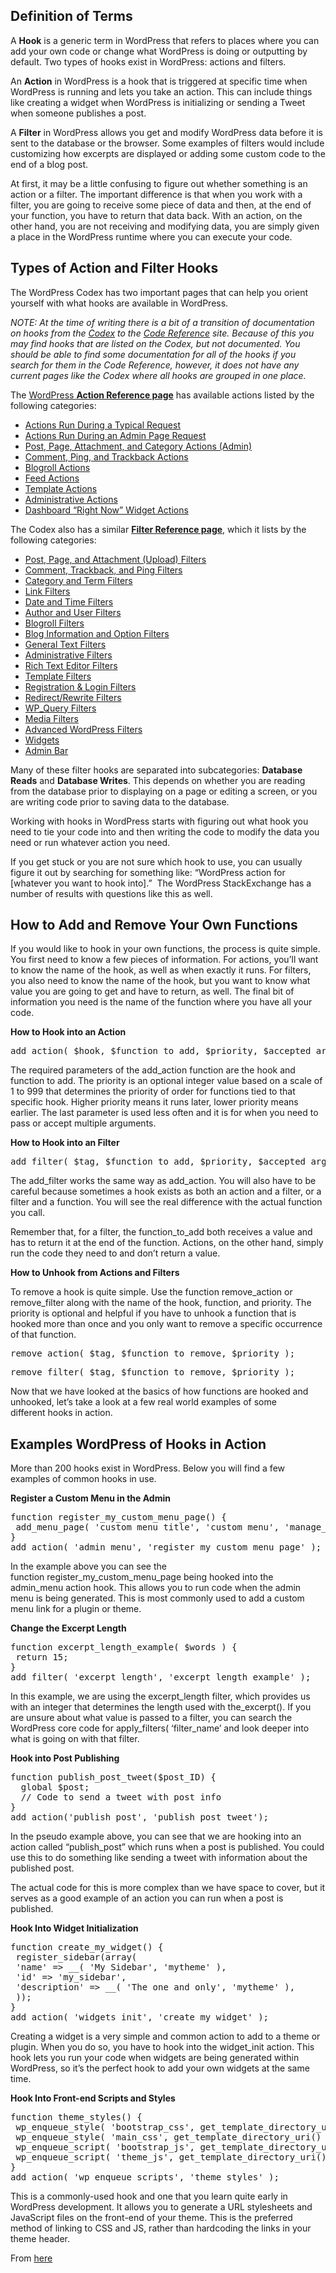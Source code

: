 
<h2><strong>Definition of Terms</strong></h2>
<p>A <strong>Hook</strong> is a generic term in WordPress that refers to places where you can add your own code or change what WordPress is doing or outputting by default. Two types of hooks exist in WordPress: actions and filters.</p>
<p>An <strong>Action</strong> in WordPress is a hook that is triggered at specific time when WordPress is running and lets you take an action. This can include things like creating a widget when WordPress is initializing or sending a Tweet when someone publishes a post.</p>
<p>A <strong>Filter</strong> in WordPress allows you get and modify WordPress data before it is sent to the database or the browser. Some examples of filters would include customizing how excerpts are displayed or adding some custom code to the end of a blog post.</p>
<p>At first, it may be a little confusing to figure out whether something is an action or a filter. The important difference is that when you work with a filter, you are going to receive some piece of data and then, at the end of your function, you have to return that data back. With an action, on the other hand, you are not receiving and modifying data, you are simply given a place in the WordPress runtime where you can execute your code.</p>
<h2><strong>Types of Action and Filter Hooks</strong></h2>
<p>The WordPress Codex has two important pages that can help you orient yourself with what hooks are available in WordPress.</p>
<p><em>NOTE: At the time of writing there is a bit of a transition of documentation on hooks from the <a href="http://codex.wordpress.org/">Codex</a> to the <a href="https://developer.wordpress.org/reference/">Code Reference</a>&nbsp;site. Because of this you may find hooks that are listed on the Codex, but not documented. You should be able to find some documentation for all of the hooks if you search for them in the Code Reference, however, it does not have any current pages like the Codex where all hooks are grouped in one place.</em></p>
<p>The <a href="http://codex.wordpress.org/Plugin_API/Action_Reference">WordPress <strong>Action Reference page</strong></a>&nbsp;has available actions listed by the following categories:</p>
<ul>
<li><a href="http://codex.wordpress.org/Plugin_API/Action_Reference#Actions_Run_During_a_Typical_Request">Actions Run During a Typical Request</a></li>
<li><a href="http://codex.wordpress.org/Plugin_API/Action_Reference#Actions_Run_During_an_Admin_Page_Request">Actions Run During an Admin Page Request</a></li>
<li><a href="http://codex.wordpress.org/Plugin_API/Action_Reference#Post.2C_Page.2C_Attachment.2C_and_Category_Actions_.28Admin.29">Post, Page, Attachment, and Category Actions (Admin)</a></li>
<li><a href="http://codex.wordpress.org/Plugin_API/Action_Reference#Comment.2C_Ping.2C_and_Trackback_Actions">Comment, Ping, and Trackback Actions</a></li>
<li><a href="http://codex.wordpress.org/Plugin_API/Action_Reference#Blogroll_Actions">Blogroll Actions</a></li>
<li><a href="http://codex.wordpress.org/Plugin_API/Action_Reference#Feed_Actions">Feed Actions</a></li>
<li><a href="http://codex.wordpress.org/Plugin_API/Action_Reference#Template_Actions">Template Actions</a></li>
<li><a href="http://codex.wordpress.org/Plugin_API/Action_Reference#Administrative_Actions">Administrative Actions</a></li>
<li><a href="http://codex.wordpress.org/Plugin_API/Action_Reference#Dashboard_.22Right_Now.22_Widget_Actions">Dashboard &ldquo;Right Now&rdquo; Widget Actions</a></li>
</ul>
<p>The Codex also has a similar <strong><a href="http://codex.wordpress.org/Plugin_API/Filter_Reference">Filter Reference page</a></strong>, which it lists by the following categories:</p>
<ul>
<li><a href="http://codex.wordpress.org/Plugin_API/Filter_Reference#Post.2C_Page.2C_and_Attachment_.28Upload.29_Filters">Post, Page, and Attachment (Upload) Filters</a></li>
<li><a href="http://codex.wordpress.org/Plugin_API/Filter_Reference#Comment.2C_Trackback.2C_and_Ping_Filters">Comment, Trackback, and Ping Filters</a></li>
<li><a href="http://codex.wordpress.org/Plugin_API/Filter_Reference#Category_and_Term_Filters">Category and Term Filters</a></li>
<li><a href="http://codex.wordpress.org/Plugin_API/Filter_Reference#Link_Filters">Link Filters</a></li>
<li><a href="http://codex.wordpress.org/Plugin_API/Filter_Reference#Date_and_Time_Filters">Date and Time Filters</a></li>
<li><a href="http://codex.wordpress.org/Plugin_API/Filter_Reference#Author_and_User_Filters">Author and User Filters</a></li>
<li><a href="http://codex.wordpress.org/Plugin_API/Filter_Reference#Blogroll_Filters">Blogroll Filters</a></li>
<li><a href="http://codex.wordpress.org/Plugin_API/Filter_Reference#Blog_Information_and_Option_Filters">Blog Information and Option Filters</a></li>
<li><a href="http://codex.wordpress.org/Plugin_API/Filter_Reference#General_Text_Filters">General Text Filters</a></li>
<li><a href="http://codex.wordpress.org/Plugin_API/Filter_Reference#Administrative_Filters">Administrative Filters</a></li>
<li><a href="http://codex.wordpress.org/Plugin_API/Filter_Reference#Rich_Text_Editor_Filters">Rich Text Editor Filters</a></li>
<li><a href="http://codex.wordpress.org/Plugin_API/Filter_Reference#Template_Filters">Template Filters</a></li>
<li><a href="http://codex.wordpress.org/Plugin_API/Filter_Reference#Registration_.26_Login_Filters">Registration &amp; Login Filters</a></li>
<li><a href="http://codex.wordpress.org/Plugin_API/Filter_Reference#Redirect.2FRewrite_Filters">Redirect/Rewrite Filters</a></li>
<li><a href="http://codex.wordpress.org/Plugin_API/Filter_Reference#WP_Query_Filters">WP_Query Filters</a></li>
<li><a href="http://codex.wordpress.org/Plugin_API/Filter_Reference#Media_Filters">Media Filters</a></li>
<li><a href="http://codex.wordpress.org/Plugin_API/Filter_Reference#Advanced_WordPress_Filters">Advanced WordPress Filters</a></li>
<li><a href="http://codex.wordpress.org/Plugin_API/Filter_Reference#Widgets">Widgets</a></li>
<li><a href="http://codex.wordpress.org/Plugin_API/Filter_Reference#Admin_Bar">Admin Bar</a></li>
</ul>
<p>Many of these filter hooks are separated into subcategories: <strong>Database Reads</strong> and <strong>Database Writes</strong>. This depends on whether you are reading from the database prior to displaying on a page or editing a screen, or you are writing code prior to saving data to the database.</p>
<p>Working with hooks in WordPress starts with figuring out what hook you need to tie your code into and then writing the code to modify the data you need or run whatever action you need.</p>
<p>If you get stuck or you are not sure which hook to use, you can usually figure it out by searching for something like: &ldquo;WordPress action for [whatever you want to hook into].&rdquo; &nbsp;The WordPress StackExchange has a number of results with questions like this as well.</p>
<h2><strong>How to Add and Remove Your Own Functions</strong></h2>
<p>If you would like to hook in your own functions, the process is quite simple. You first need to know a few pieces of information. For actions, you&rsquo;ll want to know the name of the hook, as well as when exactly it runs. For filters, you also need to know the name of the hook, but you want to know what value you are going to get and have to return, as well.&nbsp;The final bit of information you need is the name of the function where you have all your code.</p>
<p><strong>How to Hook into an Action</strong></p>
<pre>add_action( $hook, $function_to_add, $priority, $accepted_args );</pre>
<p>The required parameters of the add_action function are the hook and function to add. The priority is an optional integer value&nbsp;based on a scale of 1 to 999 that determines&nbsp;the priority of order for functions tied to that specific hook. Higher priority means it runs later, lower priority means earlier.&nbsp;The last parameter is&nbsp;used less often and it is for when&nbsp;you need to pass or accept multiple arguments.</p>
<p><strong>How to Hook into an&nbsp;Filter</strong></p>
<pre>add_filter( $tag, $function_to_add, $priority, $accepted_args );</pre>
<p>The add_filter works the same way as add_action. You will also have to be careful because sometimes&nbsp;a hook&nbsp;exists as both an action and a filter, or a filter and a function. You will see the real difference with the&nbsp;actual function you call.</p>
<p>Remember that,&nbsp;for a filter, the function_to_add both receives a value and has to return it at the end of the function. Actions, on the other hand, simply run the code they need to and don&rsquo;t return a value.</p>
<p><strong>How to&nbsp;Unhook from Actions and Filters</strong></p>
<p>To remove a hook is quite simple. Use the function remove_action or remove_filter along with the name of the hook, function, and priority. The priority is optional and helpful if you have to unhook a function that is hooked more than once and you only want to remove a specific occurrence of that function.</p>
<pre>remove_action( $tag, $function_to_remove, $priority );</pre>
<pre>remove_filter( $tag, $function_to_remove, $priority );</pre>
<p>Now that we have looked at the basics of how functions are hooked and unhooked, let&rsquo;s take a look at a few real world examples of some different&nbsp;hooks in action.</p>
<h2><strong>Examples WordPress of Hooks in Action</strong></h2>
<p>More than 200 hooks exist in WordPress. Below you will find a few examples of common hooks in use.</p>
<p><strong>Register a Custom Menu in the Admin</strong></p>
<pre>function register_my_custom_menu_page() {
 add_menu_page( 'custom menu title', 'custom menu', 'manage_options', 'myplugin/myplugin-admin.php', '', 'dashicons-admin-site', 6 );
}
add_action( 'admin_menu', 'register_my_custom_menu_page' );</pre>
<p>In the example above&nbsp;you can see&nbsp;the function&nbsp;register_my_custom_menu_page being&nbsp;hooked into the admin_menu action hook. This allows you to&nbsp;run code when the admin menu is being generated. This is most commonly used to add a custom menu link for a&nbsp;plugin or theme.</p>
<p><strong>Change the Excerpt Length</strong></p>
<pre>function excerpt_length_example( $words ) {
 return 15;
}
add_filter( 'excerpt_length', 'excerpt_length_example' );</pre>
<p>In this example, we are using the excerpt_length filter, which provides us with an integer that determines the length used with the_excerpt().&nbsp;If you are unsure about what value is passed to a filter, you can search the WordPress core code for apply_filters( &lsquo;filter_name&rsquo; and&nbsp;look deeper into what is going on with that filter.</p>
<p><strong>Hook into Post Publishing</strong></p>
<pre>function publish_post_tweet($post_ID) {
  global $post;
  // Code to send a tweet with post info
}
add_action('publish_post', 'publish_post_tweet');</pre>
<p>In&nbsp;the pseudo example above, you can see that we are hooking into an action called &ldquo;publish_post&rdquo; which runs when a post is published. You&nbsp;could use this to do something like sending a tweet with information about the published post.</p>
<p>The actual code for this is more complex than we have space to cover, but it serves as a good example of an action you can run&nbsp;when a post is published.</p>
<p><strong>Hook Into&nbsp;Widget Initialization&nbsp;</strong></p>
<pre>function create_my_widget() {
 register_sidebar(array(
 'name' =&gt; __( 'My Sidebar', 'mytheme' ), 
 'id' =&gt; 'my_sidebar',
 'description' =&gt; __( 'The one and only', 'mytheme' ),
 ));
}
add_action( 'widgets_init', 'create_my_widget' );</pre>
<p>Creating a widget is a very simple and common action to add to a theme or plugin. When you do so, you have to hook into the widget_init action.&nbsp;This hook lets you run your code when widgets are being generated within WordPress, so it&rsquo;s the perfect hook to&nbsp;add your own widgets at the same time.</p>
<p><strong>Hook Into&nbsp;Front-end Scripts and Styles</strong></p>
<pre>function theme_styles() {
 wp_enqueue_style( 'bootstrap_css', get_template_directory_uri() . '/css/bootstrap.min.css' );
 wp_enqueue_style( 'main_css', get_template_directory_uri() . '/style.css' );
 wp_enqueue_script( 'bootstrap_js', get_template_directory_uri() . '/js/bootstrap.min.js', array('jquery'), '', true );
 wp_enqueue_script( 'theme_js', get_template_directory_uri() . '/js/theme.js', array('jquery', 'bootstrap_js'), '', true );
}
add_action( 'wp_enqueue_scripts', 'theme_styles' );</pre>
<p>This is a&nbsp;commonly-used hook and one that you&nbsp;learn quite early in WordPress development. It allows you to generate a URL&nbsp;stylesheets and JavaScript files on the front-end of your theme.&nbsp;This is the preferred method of linking to CSS and JS, rather than hardcoding the links in your theme header.</p>
From <a href="https://blog.teamtreehouse.com/hooks-wordpress-actions-filters-examples">here</a>
